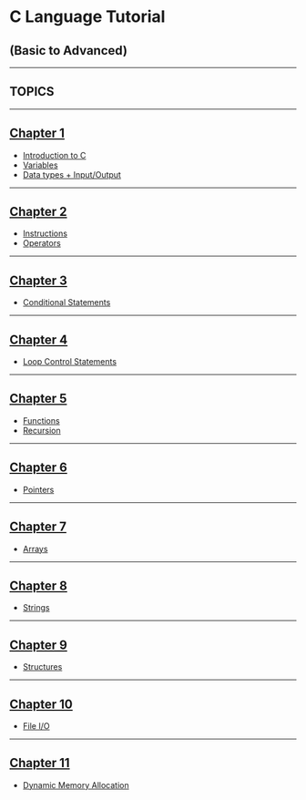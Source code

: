 # C Language Tutorial 
## (Basic to Advanced)
- - - - 
## TOPICS
- - - 
 ## [Chapter 1](https://github.com/Shubham-Bhoite/C-Programming/tree/main/TOPICS/Chapter%201)
 - [Introduction to C](https://github.com/Shubham-Bhoite/C-Programming/blob/main/TOPICS/Chapter%201/Introduction%20to%20C%20Programming.md)
 - [Variables](https://github.com/Shubham-Bhoite/C-Programming/blob/main/TOPICS/Chapter%201/Variables.md)
 - [Data types + Input/Output](https://github.com/Shubham-Bhoite/C-Programming/blob/main/TOPICS/Chapter%201/Data%20Types%20%2B%20Input%20%26%20Output.md)
 - - - - 

## [Chapter 2](https://github.com/Shubham-Bhoite/C-Programming/tree/main/TOPICS/Chapter%202)
- [Instructions](https://github.com/Shubham-Bhoite/C-Programming/blob/main/TOPICS/Chapter%202/Instructions.md)
- [Operators](https://github.com/Shubham-Bhoite/C-Programming/blob/main/TOPICS/Chapter%202/Operators.md)
- - - - 

## [Chapter 3](https://github.com/Shubham-Bhoite/C-Programming/tree/main/TOPICS/Chapter%203)
- [Conditional Statements](https://github.com/Shubham-Bhoite/C-Programming/blob/main/TOPICS/Chapter%203/Conditional%20Statements.md)
- - - 
## [Chapter 4](https://github.com/Shubham-Bhoite/C-Programming/tree/main/TOPICS/Chapter%204)
- [Loop Control Statements](https://github.com/Shubham-Bhoite/C-Programming/blob/main/TOPICS/Chapter%204/Loop%20Control%20Statements.md)
- - -

## [Chapter 5](https://github.com/Shubham-Bhoite/C-Programming/tree/main/TOPICS/Chapter%205)
- [Functions](https://github.com/Shubham-Bhoite/C-Programming/blob/main/TOPICS/Chapter%205/Functions)
- [Recursion](https://github.com/Shubham-Bhoite/C-Programming/blob/main/TOPICS/Chapter%205/Recursion.md)
- - - 

## [Chapter 6](https://github.com/Shubham-Bhoite/C-Programming/tree/main/TOPICS/Chapter%206)
- [Pointers](https://github.com/Shubham-Bhoite/C-Programming/blob/main/TOPICS/Chapter%206/Pointers.md)
- - - 

## [Chapter 7](https://github.com/Shubham-Bhoite/C-Programming/tree/main/TOPICS/Chapter%207)
- [Arrays](https://github.com/Shubham-Bhoite/C-Programming/blob/main/TOPICS/Chapter%207/Arrays.md)
- - - 

## [Chapter 8](https://github.com/Shubham-Bhoite/C-Programming/tree/main/TOPICS/Chapter%208)
- [Strings](https://github.com/Shubham-Bhoite/C-Programming/blob/main/TOPICS/Chapter%208/Strings.md)
- - - 

## [Chapter 9](https://github.com/Shubham-Bhoite/C-Programming/tree/main/TOPICS/Chapter%209)
- [Structures](https://github.com/Shubham-Bhoite/C-Programming/blob/main/TOPICS/Chapter%209/Structures.md)
- - - 

## [Chapter 10](https://github.com/Shubham-Bhoite/C-Programming/tree/main/TOPICS/Chapter%2010)
- [File I/O](https://github.com/Shubham-Bhoite/C-Programming/blob/main/TOPICS/Chapter%2010/File%20Input%20%26%20Output.md)
- - - -

## [Chapter 11](https://github.com/Shubham-Bhoite/C-Programming/tree/main/TOPICS/Chapter%2011)
- [Dynamic Memory Allocation](https://github.com/Shubham-Bhoite/C-Programming/blob/main/TOPICS/Chapter%2011/Dynamic%20Memory%20Allocation.md)
